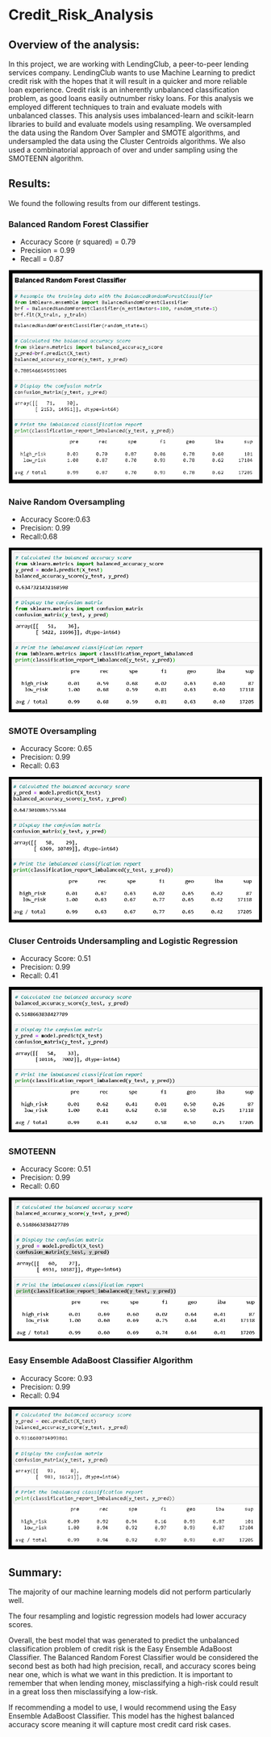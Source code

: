 # Credit_Risk_Analysis

## Overview of the analysis: 
In this project, we are working with LendingClub, a peer-to-peer lending services company.  LendingClub wants to use Machine Learning to predict credit risk with the hopes that it will result in a quicker and more reliable loan experience.  Credit risk is an inherently unbalanced classification problem, as good loans easily outnumber risky loans. For this analysis we employed different techniques to train and evaluate models with unbalanced classes. This analysis uses imbalanced-learn and scikit-learn libraries to build and evaluate models using resampling.  We oversampled the data using the Random Over Sampler and SMOTE algorithms, and undersampled the data using the Cluster Centroids algorithms.  We also used a combinatorial approach of over and under sampling using the SMOTEENN algorithm.  

## Results: 
We found the following results from our different testings.

### Balanced Random Forest Classifier
- Accuracy Score (r squared) = 0.79
- Precision = 0.99
- Recall = 0.87

<img src = "https://github.com/jennfrbrown/Credit_Risk_Analysis/blob/main/ReadMe%20Images/Balance%20Random%20Forest%20Classifier.png">

### Naive Random Oversampling
- Accuracy Score:0.63
- Precision: 0.99
- Recall:0.68

<img src = "https://github.com/jennfrbrown/Credit_Risk_Analysis/blob/main/ReadMe%20Images/Naive%20Random%20Oversampling.png">

### SMOTE Oversampling
- Accuracy Score: 0.65
- Precision:  0.99
- Recall: 0.63

<img src = "https://github.com/jennfrbrown/Credit_Risk_Analysis/blob/main/ReadMe%20Images/SMOTE.png">

### Cluser Centroids Undersampling and Logistic Regression
- Accuracy Score: 0.51
- Precision: 0.99
- Recall: 0.41
<img src = "https://github.com/jennfrbrown/Credit_Risk_Analysis/blob/main/ReadMe%20Images/Cluster.png">

### SMOTEENN
- Accuracy Score: 0.51
- Precision: 0.99
- Recall: 0.60
<img src = "https://github.com/jennfrbrown/Credit_Risk_Analysis/blob/main/ReadMe%20Images/SMOTEENN.png">

### Easy Ensemble AdaBoost Classifier Algorithm
- Accuracy Score: 0.93
- Precision: 0.99
- Recall: 0.94
<img src = "https://github.com/jennfrbrown/Credit_Risk_Analysis/blob/main/ReadMe%20Images/Easy%20Ensemble.png">


## Summary: 
The majority of our machine learning models did not perform particularly well.  

The four resampling and logistic regression models had lower accuracy scores.

Overall, the best model that was generated to predict the unbalanced classification problem of credit risk is the Easy Ensemble AdaBoost Classifier.  The Balanced Random Forest Classifier would be considered the second best as both had high precision, recall, and accuracy scores being near one, which is what we want in this prediction.  It is important to remember that when lending money, misclassifying a high-risk could result in a great loss then misclassifying a low-risk.  

If recommending a model to use, I would recommend using the Easy Ensemble AdaBoost Classifier.  This model has the highest balanced accuracy score meaning it will capture most credit card risk cases.
